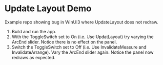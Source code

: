 # Update Layout Demo
Example repo showing bug in WinUI3 where UpdateLayout does not redraw.

1. Build and run the app.
2. With the ToggleSwitch set to On (i.e. Use UpdatLayout) try varying the ArcEnd slider. Notice there is no effect on the panel.
3. Switch the ToggleSwitch set to Off (i.e. Use InvalidateMeasure and InvalidateArrange). Vary the ArcEnd slider again. Notice the panel now redraws as expected.
